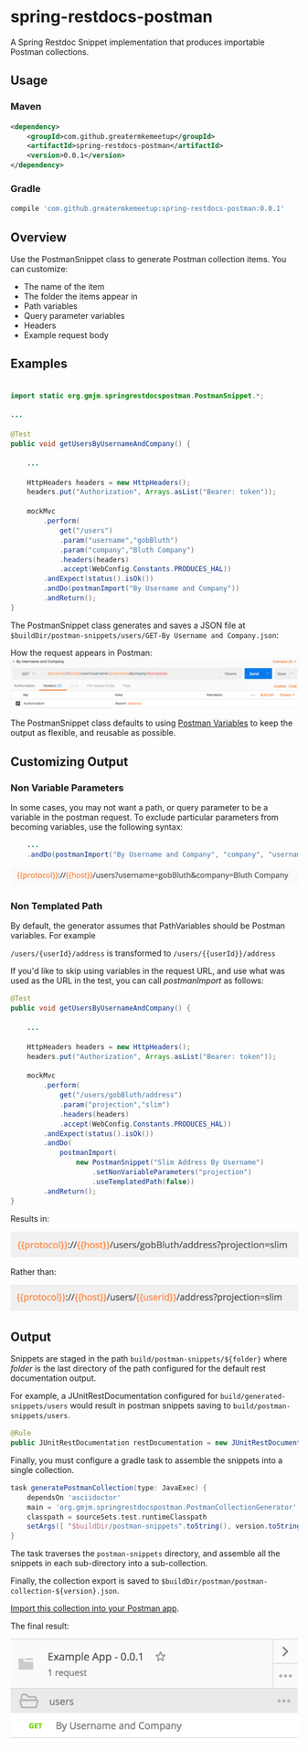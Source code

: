 # spring-restdocs-postman
A Spring Restdoc Snippet implementation that produces importable Postman collections.

## Usage
### Maven
```xml
<dependency>
    <groupId>com.github.greatermkemeetup</groupId>
    <artifactId>spring-restdocs-postman</artifactId>
    <version>0.0.1</version>
</dependency>
```
### Gradle
```groovy
compile 'com.github.greatermkemeetup:spring-restdocs-postman:0.0.1'
```

## Overview
Use the PostmanSnippet class to generate Postman collection items.  You can customize:
* The name of the item
* The folder the items appear in
* Path variables
* Query parameter variables
* Headers
* Example request body



## Examples

```java

import static org.gmjm.springrestdocspostman.PostmanSnippet.*;

...

@Test
public void getUsersByUsernameAndCompany() {
    
    ...
    
	HttpHeaders headers = new HttpHeaders();
	headers.put("Authorization", Arrays.asList("Bearer: token"));

	mockMvc
		.perform(
		    get("/users")
			.param("username","gobBluth")
			.param("company","Bluth Company")
			.headers(headers)
			.accept(WebConfig.Constants.PRODUCES_HAL))
		.andExpect(status().isOk())
		.andDo(postmanImport("By Username and Company"))
		.andReturn();
}
```

The PostmanSnippet class generates and saves a JSON file at ```$buildDir/postman-snippets/users/GET-By Username and Company.json```:

How the request appears in Postman:
![Example Request](/images/example-request.png?raw=true "Example Request")

The PostmanSnippet class defaults to using [Postman Variables](https://www.getpostman.com/docs/v6/postman/environments_and_globals/variables) to keep the output as flexible, and reusable as possible.

## Customizing Output
### Non Variable Parameters
In some cases, you may not want a path, or query parameter to be a variable in the postman request.
To exclude particular parameters from becoming variables, use the following syntax:

```java
	...
	.andDo(postmanImport("By Username and Company", "company", "username"))
```

![Example Request - Non Variable Parameters](/images/example-request-nonVariableParameters.png?raw=true "Example Request - Non Variable Parameters")

### Non Templated Path
By default, the generator assumes that PathVariables should be Postman variables.  For example

```/users/{userId}/address``` is transformed to ```/users/{{userId}}/address```

If you'd like to skip using variables in the request URL, and use what was used as the URL in the test,
you can call _postmanImport_ as follows:

```java
@Test
public void getUsersByUsernameAndCompany() {
    
    ...
    
	HttpHeaders headers = new HttpHeaders();
	headers.put("Authorization", Arrays.asList("Bearer: token"));

	mockMvc
		.perform(
		    get("/users/gobBluth/address")
		    .param("projection","slim")
			.headers(headers)
			.accept(WebConfig.Constants.PRODUCES_HAL))
		.andExpect(status().isOk())
		.andDo(
			postmanImport(
				new PostmanSnippet("Slim Address By Username")
					.setNonVariableParameters("projection")
					.useTemplatedPath(false))
		.andReturn();
}
```

Results in:

![Example Request - Use Tempalted Path = false](/images/example-request-useTemplatedPath-false.png?raw=true "Example Request - Use Tempalted Path = false")

Rather than:

![Example Request - Use Tempalted Path = true](/images/example-request-useTemplatedPath-true.png?raw=true "Example Request - Use Tempalted Path = true")

## Output

Snippets are staged in the path ```build/postman-snippets/${folder}``` where _folder_ is the last directory
of the path configured for the default rest documentation output.

For example, a JUnitRestDocumentation configured for ```build/generated-snippets/users``` would result in postman
snippets saving to ```build/postman-snippets/users```.
```java
@Rule
public JUnitRestDocumentation restDocumentation = new JUnitRestDocumentation("build/generated-snippets/users");
```

Finally, you must configure a gradle task to assemble the snippets into a single collection.

```gradle
task generatePostmanCollection(type: JavaExec) {
	dependsOn 'asciidoctor'
	main = 'org.gmjm.springrestdocspostman.PostmanCollectionGenerator'
	classpath = sourceSets.test.runtimeClasspath
	setArgs([ "$buildDir/postman-snippets".toString(), version.toString() ])
}
```

The task traverses the ```postman-snippets``` directory, and assemble all the snippets in each sub-directory
into a sub-collection.

Finally, the collection export is saved to ```$buildDir/postman/postman-collection-${version}.json```.

[Import this collection into your Postman app](https://www.getpostman.com/docs/v6/postman/collections/data_formats).

The final result:

![Example Collection](/images/example-collection-1.png?raw=true "Example Collection")